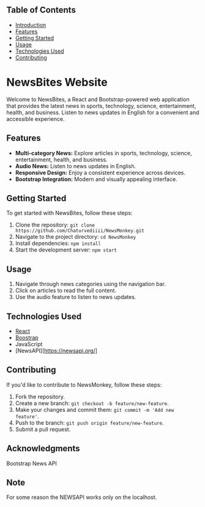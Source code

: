 ## Table of Contents
- [Introduction](#introduction)
- [Features](#features)
- [Getting Started](#getting-started)
- [Usage](#usage)
- [Technologies Used](#technologies-used)
- [Contributing](#contributing)

# NewsBites Website

Welcome to NewsBites, a React and Bootstrap-powered web application that provides the latest news in sports, technology, science, entertainment, health, and business. Listen to news updates in English for a convenient and accessible experience.

## Features

- **Multi-category News:** Explore articles in sports, technology, science, entertainment, health, and business.
- **Audio News:** Listen to news updates in English.
- **Responsive Design:** Enjoy a consistent experience across devices.
- **Bootstrap Integration:** Modern and visually appealing interface.

## Getting Started

To get started with NewsBites, follow these steps:

1. Clone the repository: `git clone https://github.com/Chaturvediiii/NewsMonkey.git`
2. Navigate to the project directory: `cd NewsMonkey`
3. Install dependencies: `npm install`
4. Start the development server: `npm start`

## Usage

1. Navigate through news categories using the navigation bar.
2. Click on articles to read the full content.
3. Use the audio feature to listen to news updates.
## Technologies Used

- [React](https://reactjs.org/)
- [Boostrap](https://getbootstrap.com/)
- JavaScript
- [NewsAPI][https://newsapi.org/]

## Contributing

If you'd like to contribute to NewsMonkey, follow these steps:

1. Fork the repository.
2. Create a new branch: `git checkout -b feature/new-feature`.
3. Make your changes and commit them: `git commit -m 'Add new feature'`.
4. Push to the branch: `git push origin feature/new-feature`.
5. Submit a pull request.

## Acknowledgments
Bootstrap
News API

## Note 
For some reason the NEWSAPI works only on the localhost.



